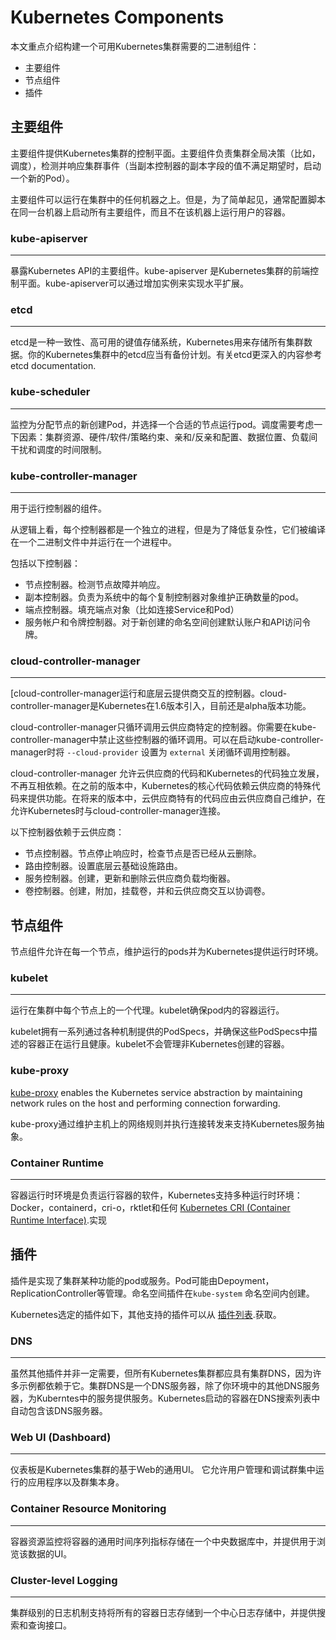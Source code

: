 # Kubernetes Components
本文重点介绍构建一个可用Kubernetes集群需要的二进制组件：

- 主要组件
- 节点组件 
- 插件

## 主要组件

主要组件提供Kubernetes集群的控制平面。主要组件负责集群全局决策（比如，调度），检测并响应集群事件（当副本控制器的副本字段的值不满足期望时，启动一个新的Pod）。

主要组件可以运行在集群中的任何机器之上。但是，为了简单起见，通常配置脚本在同一台机器上启动所有主要组件，而且不在该机器上运行用户的容器。

### kube-apiserver

------

暴露Kubernetes API的主要组件。kube-apiserver 是Kubernetes集群的前端控制平面。kube-apiserver可以通过增加实例来实现水平扩展。

### etcd

------

etcd是一种一致性、高可用的键值存储系统，Kubernetes用来存储所有集群数据。你的Kubernetes集群中的etcd应当有备份计划。有关etcd更深入的内容参考etcd documentation.

### kube-scheduler

------

监控为分配节点的新创建Pod，并选择一个合适的节点运行pod。调度需要考虑一下因素：集群资源、硬件/软件/策略约束、亲和/反亲和配置、数据位置、负载间干扰和调度的时间限制。

### kube-controller-manager

------

用于运行控制器的组件。

从逻辑上看，每个控制器都是一个独立的进程，但是为了降低复杂性，它们被编译在一个二进制文件中并运行在一个进程中。

包括以下控制器：

- 节点控制器。检测节点故障并响应。
- 副本控制器。负责为系统中的每个复制控制器对象维护正确数量的pod。
- 端点控制器。填充端点对象（比如连接Service和Pod）
- 服务帐户和令牌控制器。对于新创建的命名空间创建默认账户和API访问令牌。



### cloud-controller-manager

------

[cloud-controller-manager运行和底层云提供商交互的控制器。cloud-controller-manager是Kubernetes在1.6版本引入，目前还是alpha版本功能。

cloud-controller-manager只循环调用云供应商特定的控制器。你需要在kube-controller-manager中禁止这些控制器的循环调用。可以在启动kube-controller-manager时将 `--cloud-provider` 设置为 `external` 关闭循环调用控制器。

cloud-controller-manager 允许云供应商的代码和Kubernetes的代码独立发展，不再互相依赖。在之前的版本中，Kubernetes的核心代码依赖云供应商的特殊代码来提供功能。在将来的版本中，云供应商特有的代码应由云供应商自己维护，在允许Kubernetes时与cloud-controller-manager连接。

以下控制器依赖于云供应商：

* 节点控制器。节点停止响应时，检查节点是否已经从云删除。
* 路由控制器。设置底层云基础设施路由。
* 服务控制器。创建，更新和删除云供应商负载均衡器。
* 卷控制器。创建，附加，挂载卷，并和云供应商交互以协调卷。



## 节点组件

节点组件允许在每一个节点，维护运行的pods并为Kubernetes提供运行时环境。

### kubelet

------

运行在集群中每个节点上的一个代理。kubelet确保pod内的容器运行。

kubelet拥有一系列通过各种机制提供的PodSpecs，并确保这些PodSpecs中描述的容器正在运行且健康。kubelet不会管理非Kubernetes创建的容器。

### kube-proxy

[kube-proxy](https://kubernetes.io/docs/admin/kube-proxy/) enables the Kubernetes service abstraction by maintaining network rules on the host and performing connection forwarding.

kube-proxy通过维护主机上的网络规则并执行连接转发来支持Kubernetes服务抽象。

### Container Runtime

------

容器运行时环境是负责运行容器的软件，Kubernetes支持多种运行时环境：Docker，containerd，cri-o，rktlet和任何 [Kubernetes CRI (Container Runtime Interface)](https://github.com/kubernetes/community/blob/master/contributors/devel/sig-node/container-runtime-interface.md).实现

## 插件

插件是实现了集群某种功能的pod或服务。Pod可能由Depoyment，ReplicationController等管理。命名空间插件在`kube-system` 命名空间内创建。

Kubernetes选定的插件如下，其他支持的插件可以从 [插件列表](https://kubernetes.io/docs/concepts/cluster-administration/addons/).获取。

### DNS

------

虽然其他插件并非一定需要，但所有Kubernetes集群都应具有集群DNS，因为许多示例都依赖于它。集群DNS是一个DNS服务器，除了你环境中的其他DNS服务器，为Kuberntes中的服务提供服务。Kubernetes启动的容器在DNS搜索列表中自动包含该DNS服务器。

### Web UI (Dashboard)

------

仪表板是Kubernetes集群的基于Web的通用UI。 它允许用户管理和调试群集中运行的应用程序以及群集本身。

### Container Resource Monitoring

------

容器资源监控将容器的通用时间序列指标存储在一个中央数据库中，并提供用于浏览该数据的UI。

### Cluster-level Logging

------

集群级别的日志机制支持将所有的容器日志存储到一个中心日志存储中，并提供搜索和查询接口。